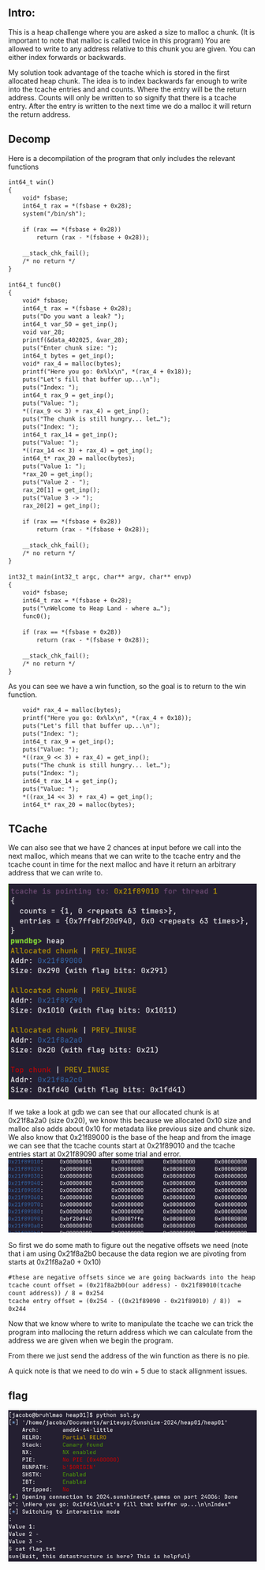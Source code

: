 ## Intro:
This is a heap challenge where you are asked a size to malloc a chunk. (It is important to note that malloc is called twice in this program)
You are allowed to write to any address relative to this chunk you are given. 
You can either index forwards or backwards. 

My solution took advantage of the tcache which is stored in the first allocated heap chunk. 
The idea is to index backwards far enough to write into the tcache entries and and counts. 
Where the entry will be the return address. Counts will only be written to so signify that there is a tcache entry.
After the entry is written to the next time we do a malloc it will return the return address.

## Decomp
Here is a decompilation of the program that only includes the relevant functions 

```
int64_t win()
{
    void* fsbase;
    int64_t rax = *(fsbase + 0x28);
    system("/bin/sh");
    
    if (rax == *(fsbase + 0x28))
        return (rax - *(fsbase + 0x28));
    
    __stack_chk_fail();
    /* no return */
}

int64_t func0()
{
    void* fsbase;
    int64_t rax = *(fsbase + 0x28);
    puts("Do you want a leak? ");
    int64_t var_50 = get_inp();
    void var_28;
    printf(&data_402025, &var_28);
    puts("Enter chunk size: ");
    int64_t bytes = get_inp();
    void* rax_4 = malloc(bytes);
    printf("Here you go: 0x%lx\n", *(rax_4 + 0x18));
    puts("Let's fill that buffer up...\n");
    puts("Index: ");
    int64_t rax_9 = get_inp();
    puts("Value: ");
    *((rax_9 << 3) + rax_4) = get_inp();
    puts("The chunk is still hungry... let…");
    puts("Index: ");
    int64_t rax_14 = get_inp();
    puts("Value: ");
    *((rax_14 << 3) + rax_4) = get_inp();
    int64_t* rax_20 = malloc(bytes);
    puts("Value 1: ");
    *rax_20 = get_inp();
    puts("Value 2 - ");
    rax_20[1] = get_inp();
    puts("Value 3 -> ");
    rax_20[2] = get_inp();
    
    if (rax == *(fsbase + 0x28))
        return (rax - *(fsbase + 0x28));
    
    __stack_chk_fail();
    /* no return */
}

int32_t main(int32_t argc, char** argv, char** envp)
{
    void* fsbase;
    int64_t rax = *(fsbase + 0x28);
    puts("\nWelcome to Heap Land - where a…");
    func0();
    
    if (rax == *(fsbase + 0x28))
        return (rax - *(fsbase + 0x28));
    
    __stack_chk_fail();
    /* no return */
}

```

As you can see we have a win function, so the goal is to return to the win function.

```
    void* rax_4 = malloc(bytes);
    printf("Here you go: 0x%lx\n", *(rax_4 + 0x18));
    puts("Let's fill that buffer up...\n");
    puts("Index: ");
    int64_t rax_9 = get_inp();
    puts("Value: ");
    *((rax_9 << 3) + rax_4) = get_inp();
    puts("The chunk is still hungry... let…");
    puts("Index: ");
    int64_t rax_14 = get_inp();
    puts("Value: ");
    *((rax_14 << 3) + rax_4) = get_inp();
    int64_t* rax_20 = malloc(bytes);
```

## TCache
We can also see that we have 2 chances at input before we call into the next malloc, which means that we can write to the tcache entry and the tcache count 
in time for the next malloc and have it return an arbitrary address that we can write to.

![tache](pics/tcache.png)


If we take a look at gdb we can see that our allocated chunk is at 0x21f8a2a0 (size 0x20), we know this because we 
allocated 0x10 size and malloc also adds about 0x10 for metadata like previous size and chunk size. We also know that
0x21f89000 is the base of the heap and from the image we can see that the tcache counts start at 0x21f89010 and the tcache 
entries start at 0x21f89090 after some trial and error.![tache](pics/tachetable.png)

So first we do some math to figure out the negative offsets we need (note that i am using 0x21f8a2b0 because the data region we are
pivoting from starts at 0x21f8a2a0 + 0x10) 


```
#these are negative offsets since we are going backwards into the heap
tcache count offset = (0x21f8a2b0(our address) - 0x21f89010(tcache count address)) / 8 = 0x254 
tcache entry offset = (0x254 - ((0x21f89090 - 0x21f89010) / 8))  = 0x244
```

Now that we know where to write to manipulate the tcache we can trick the program into mallocing the return address
which we can calculate from the address we are given when we begin the program.

From there we just send the address of the win function as there is no pie.

A quick note is that we need to do win + 5 due to stack allignment issues.

## flag 

![flag](pics/flag.png)


